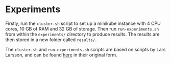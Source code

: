 # Experiments

Firstly, run the `cluster.sh` script to set up a minikube instance with 4 CPU cores, 10 GB of RAM and 32 GB of storage. Then run `run-experiments.sh` from within the `experiments/` directory to produce results. The results are then stored in a new folder called `results/`.

The `cluster.sh` and `run-experiments.sh` scripts are based on scripts by Lars Larsson, and can be found [here](https://github.com/llarsson/hipster-shop/tree/cache-estimation/experiments) in their original form.